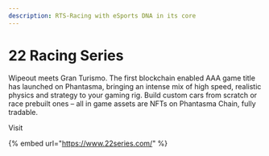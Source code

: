 ```yaml
---
description: RTS-Racing with eSports DNA in its core
---
```


# 22 Racing Series

Wipeout meets Gran Turismo. The first blockchain enabled AAA game title has launched on Phantasma, bringing an intense mix of high speed, realistic physics and strategy to your gaming rig. Build custom cars from scratch or race prebuilt ones – all in game assets are NFTs on Phantasma Chain, fully tradable.

Visit

{% embed url="https://www.22series.com/" %}
